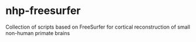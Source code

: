 # nhp-freesurfer
Collection of scripts based on FreeSurfer for cortical reconstruction of small non-human primate brains
